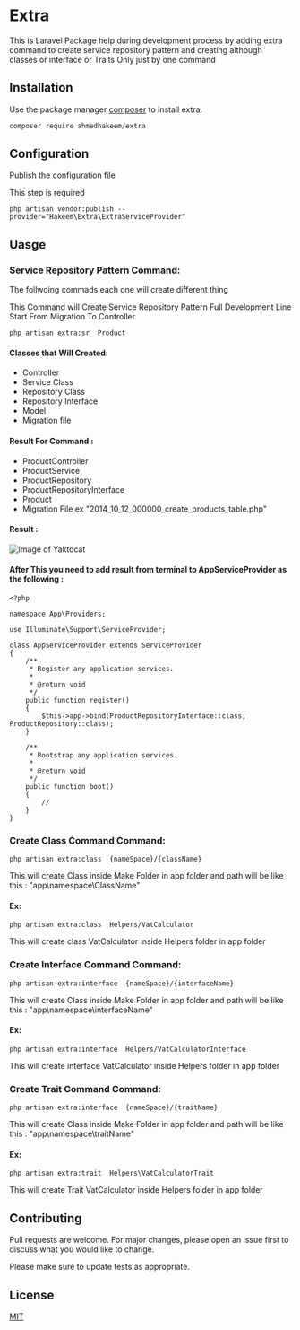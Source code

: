 # Extra

This is Laravel Package help during development process by adding extra command to create service repository pattern and creating although classes or interface or Traits Only just by one command

## Installation

Use the package manager [composer](https://getcomposer.org/) to install extra.

```bash
composer require ahmedhakeem/extra
```

## Configuration

Publish the configuration file

This step is required

```
php artisan vendor:publish --provider="Hakeem\Extra\ExtraServiceProvider"
```

## Uasge

### Service Repository Pattern Command:

The follwoing commads each one will create different thing

This Command will Create Service Repository Pattern Full Development Line Start From Migration To Controller

```
php artisan extra:sr  Product
```

#### Classes that Will Created:

- Controller
- Service Class
- Repository Class
- Repository Interface
- Model
- Migration file

#### Result For Command :

- ProductController
- ProductService
- ProductRepository
- ProductRepositoryInterface
- Product
- Migration File ex "2014_10_12_000000_create_products_table.php"

#### Result :

![Image of Yaktocat](https://lh6.googleusercontent.com/7Lg2APU9zQd7HoIZ2H45egM5kpHVUofReWsrffbF63TUF1hl4CisYwYbCTKk-tkCY8LXGXppmQZLPH6GZ6-B=w1848-h947-rw)

#### After This you need to add result from terminal to AppServiceProvider as the following :

```
<?php

namespace App\Providers;

use Illuminate\Support\ServiceProvider;

class AppServiceProvider extends ServiceProvider
{
    /**
     * Register any application services.
     *
     * @return void
     */
    public function register()
    {
        $this->app->bind(ProductRepositoryInterface::class, ProductRepository::class);
    }

    /**
     * Bootstrap any application services.
     *
     * @return void
     */
    public function boot()
    {
        //
    }
}

```

### Create Class Command Command:

```
php artisan extra:class  {nameSpace}/{className}
```

This will create Class inside Make Folder in app folder and path will be like this : "app\namespace\ClassName"

#### Ex:

```
php artisan extra:class  Helpers/VatCalculator
```

This will create class VatCalculator inside Helpers folder in app folder

### Create Interface Command Command:

```
php artisan extra:interface  {nameSpace}/{interfaceName}
```

This will create Class inside Make Folder in app folder and path will be like this : "app\namespace\interfaceName"

#### Ex:

```
php artisan extra:interface  Helpers/VatCalculatorInterface
```

This will create interface VatCalculator inside Helpers folder in app folder

### Create Trait Command Command:

```
php artisan extra:interface  {nameSpace}/{traitName}
```

This will create Class inside Make Folder in app folder and path will be like this : "app\namespace\traitName"

#### Ex:

```
php artisan extra:trait  Helpers\VatCalculatorTrait
```

This will create Trait VatCalculator inside Helpers folder in app folder

## Contributing

Pull requests are welcome. For major changes, please open an issue first to discuss what you would like to change.

Please make sure to update tests as appropriate.

## License

[MIT](https://choosealicense.com/licenses/mit/)
